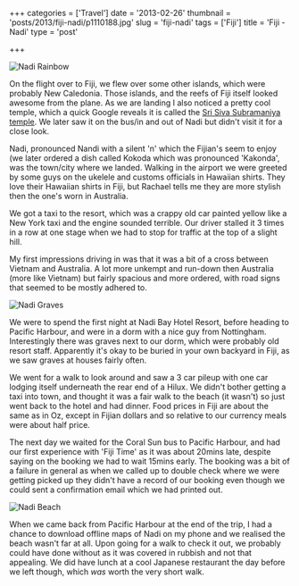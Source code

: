 +++
categories = ['Travel']
date = '2013-02-26'
thumbnail = 'posts/2013/fiji-nadi/p1110188.jpg'
slug = 'fiji-nadi'
tags = ['Fiji']
title = 'Fiji - Nadi'
type = 'post'

+++

![Nadi Rainbow](p1110188.jpg)

On the flight over to Fiji, we flew over some other islands, which were probably New Caledonia. Those islands, and the reefs of Fiji itself looked awesome from the plane. As we are landing I also noticed a pretty cool temple, which a quick Google reveals it is called the [Sri Siva Subramaniya temple](http://en.wikipedia.org/wiki/Sri_Siva_Subramaniya_temple). We later saw it on the bus/in and out of Nadi but didn't visit it for a close look.

Nadi, pronounced Nandi with a silent 'n' which the Fijian's seem to enjoy (we later ordered a dish called Kokoda which was pronounced 'Kakonda', was the town/city where we landed. Walking in the airport we were greeted by some guys on the ukelele and customs officials in Hawaiian shirts. They love their Hawaiian shirts in Fiji, but Rachael tells me they are more stylish then the one's worn in Australia.

We got a taxi to the resort, which was a crappy old car painted yellow like a New York taxi and the engine sounded terrible. Our driver stalled it 3 times in a row at one stage when we had to stop for traffic at the top of a slight hill.

My first impressions driving in was that it was a bit of a cross between Vietnam and Australia. A lot more unkempt and run-down then Australia (more like Vietnam) but fairly spacious and more ordered, with road signs that seemed to be mostly adhered to.

![Nadi Graves](p1110202.jpg)

We were to spend the first night at Nadi Bay Hotel Resort, before heading to Pacific Harbour, and were in a dorm with a nice guy from Nottingham. Interestingly there was graves next to our dorm, which were probably old resort staff. Apparently it's okay to be buried in your own backyard in Fiji, as we saw graves at houses fairly often.

We went for a walk to look around and saw a 3 car pileup with one car lodging itself underneath the rear end of a Hilux. We didn't bother getting a taxi into town, and thought it was a fair walk to the beach (it wasn't) so just went back to the hotel and had dinner. Food prices in Fiji are about the same as in Oz, except in Fijian dollars and so relative to our currency meals were about half price.

The next day we waited for the Coral Sun bus to Pacific Harbour, and had our first experience with 'Fiji Time' as it was about 20mins late, despite saying on the booking we had to wait 15mins early. The booking was a bit of a failure in general as when we called up to double check where we were getting picked up they didn't have a record of our booking even though we could sent a confirmation email which we had printed out.

![Nadi Beach](p1110707.jpg)

When we came back from Pacific Harbour at the end of the trip, I had a chance to download offline maps of Nadi on my phone and we realised the beach wasn't far at all. Upon going for a walk to check it out, we probably could have done without as it was covered in rubbish and not that appealing. We did have lunch at a cool Japanese restaurant the day before we left though, which _was_ worth the very short walk.